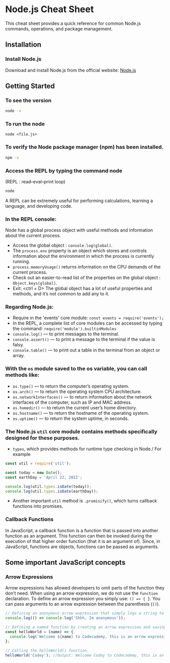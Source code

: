 # Node.js Cheat Sheet

This cheat sheet provides a quick reference for common Node.js commands, operations, and package management.

## Installation

### Install Node.js

Download and install Node.js from the official website: [Node.js](https://nodejs.org/)

## Getting Started

### To see the version
```bash
node -v
```
### To run the node 
```
node <file.js>
```
### To verify the Node package manager (npm) has been installed.
```bash
npm -v
```

### Access the REPL by typing the command node
(REPL : read–eval–print loop)
```bash
node 
```
A REPL can be extremely useful for performing calculations, learning a language, and developing code. 

### In the REPL console:
Node has a global process object with useful methods and information about the current process.
- Access the global object : `console.log(global)`.
- The `process.env` property is an object which stores and controls information about the environment in which the process is currently running. 
- `process.memoryUsage()` returns information on the CPU demands of the current process.
- Check out an easier-to-read list of the properties on the global object : `Object.keys(global)`.
- Exit: <ctrl + D>
The global object has a lot of useful properties and methods, and it’s not common to add any to it.

### Regarding Node.js:
- Require in the 'events' core module: `const events = require('events');`
- In the REPL, a complete list of core modules can be accessed by typing the command: `require('module').builtinModules`
- `console.log()` — to print messages to the terminal.
- `console.assert()` — to print a message to the terminal if the value is falsy.
- `console.table()` — to print out a table in the terminal from an object or array.

### With the `os` module saved to the os variable, you can call methods like:

- `os.type()` — to return the computer’s operating system.
- `os.arch()` — to return the operating system CPU architecture.
- `os.networkInterfaces()` — to return information about the network interfaces of the computer, such as IP and MAC address.
- `os.homedir()` — to return the current user’s home directory.
- `os.hostname()` — to return the hostname of the operating system.
- `os.uptime()` — to return the system uptime, in seconds.

### The Node.js `util` core module contains methods specifically designed for these purposes. 
- `types`, which provides methods for runtime type checking in Node./
For example
```javascript
const util = require('util');

const today = new Date();
const earthDay = 'April 22, 2022';

console.log(util.types.isDate(today));
console.log(util.types.isDate(earthDay));
```
- Another important `util` method is `.promisify()`, which turns callback functions into promises. 

### Callback Functions 

In JavaScript, a callback function is a function that is passed into another function as an argument. This function can then be invoked during the execution of that higher order function (that it is an argument of).
Since, in JavaScript, functions are objects, functions can be passed as arguments.



## Some important JavaScript concepts 
### Arrow Expressions
Arrow expressions has allowed developers to omit parts of the function they don’t need. When using an arrow expression, we do not use the `function` declaration. To define an arrow expression you simply use: `() => { }`. You can pass arguments to an arrow expression between the parenthesis (`()`).
```javascript
// Defining an anonymous arrow expression that simply logs a string to the console.
console.log(() => console.log('Shhh, Im anonymous'));

// Defining a named function by creating an arrow expression and saving it to a const variable helloWorld. 
const helloWorld = (name) => {
  console.log(`Welcome ${name} to Codecademy, this is an arrow expression.`)
};

// Calling the helloWorld() function.
helloWorld('Codey'); //Output: Welcome Codey to Codecademy, this is an Arrow Function Expression.

```